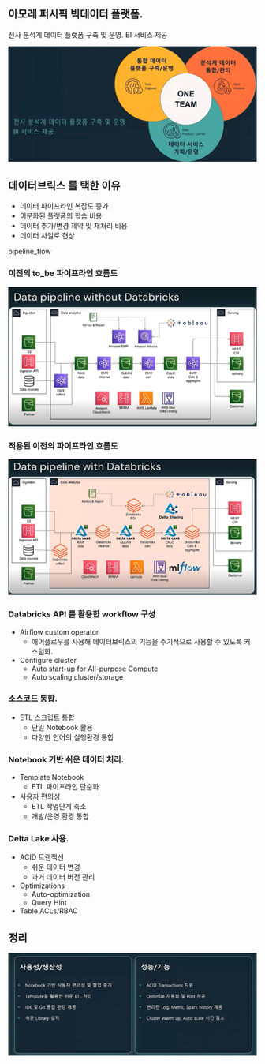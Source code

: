

## 아모레 퍼시픽 빅데이터 플랫폼.
전사 분석계 데이터 플랫폼 구축 및 운영. 
BI 서비스 제공

![img.png](images/databricks_amorepacific_teams.png)


## 데이터브릭스 를 택한 이유
- 데이터 파이프라인 복잡도 증가
- 이분화된 플랫폼의 학습 비용
- 데이터 추가/변경 제약 및 재처리 비용
- 데이터 사일로 현상

pipeline_flow
### 이전의 to_be 파이프라인 흐름도
![databricks_amorepacific_pipeline_flow.png](images/databricks_amorepacific_pipeline_flow.png)

### 적용된 이전의 파이프라인 흐름도
![databricks_amorepacific_pipeline_flow_after.png](images/databricks_amorepacific_pipeline_flow_after.png)

### Databricks API 를 활용한 workflow 구성

- Airflow custom operator
    - 에어플로우를 사용해 데이터브릭스의 기능을 주기적으로 사용할 수 있도록 커스텀화.
- Configure cluster
  - Auto start-up for All-purpose Compute
  - Auto scaling cluster/storage


### 소스코드 통합.
- ETL 스크립트 통합
  - 단일 Notebook 활용
  - 다양한 언어의 실행환경 통합

### Notebook 기반 쉬운 데이터 처리.
- Template Notebook
  - ETL 파이프라인 단순화
- 사용자 편의성
  - ETL 작업단계 축소
  - 개발/운영 환경 통합

### Delta Lake 사용.
- ACID 트랜잭션
  - 쉬운 데이터 변경
  - 과거 데이터 버전 관리
- Optimizations
  - Auto-optimization
  - Query Hint
- Table ACLs/RBAC


## 정리
![databricks_amorepacific_summary.png](images/databricks_amorepacific_summary.png)
